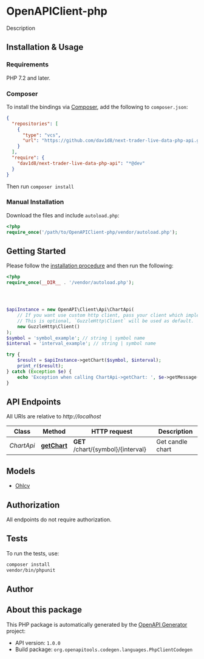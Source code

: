 # OpenAPIClient-php

Description


## Installation & Usage

### Requirements

PHP 7.2 and later.

### Composer

To install the bindings via [Composer](https://getcomposer.org/), add the following to `composer.json`:

```json
{
  "repositories": [
    {
      "type": "vcs",
      "url": "https://github.com/dav1d8/next-trader-live-data-php-api.git"
    }
  ],
  "require": {
    "dav1d8/next-trader-live-data-php-api": "*@dev"
  }
}
```

Then run `composer install`

### Manual Installation

Download the files and include `autoload.php`:

```php
<?php
require_once('/path/to/OpenAPIClient-php/vendor/autoload.php');
```

## Getting Started

Please follow the [installation procedure](#installation--usage) and then run the following:

```php
<?php
require_once(__DIR__ . '/vendor/autoload.php');




$apiInstance = new OpenAPI\Client\Api\ChartApi(
    // If you want use custom http client, pass your client which implements `GuzzleHttp\ClientInterface`.
    // This is optional, `GuzzleHttp\Client` will be used as default.
    new GuzzleHttp\Client()
);
$symbol = 'symbol_example'; // string | symbol name
$interval = 'interval_example'; // string | symbol name

try {
    $result = $apiInstance->getChart($symbol, $interval);
    print_r($result);
} catch (Exception $e) {
    echo 'Exception when calling ChartApi->getChart: ', $e->getMessage(), PHP_EOL;
}

```

## API Endpoints

All URIs are relative to *http://localhost*

Class | Method | HTTP request | Description
------------ | ------------- | ------------- | -------------
*ChartApi* | [**getChart**](docs/Api/ChartApi.md#getchart) | **GET** /chart/{symbol}/{interval} | Get candle chart

## Models

- [Ohlcv](docs/Model/Ohlcv.md)

## Authorization
All endpoints do not require authorization.
## Tests

To run the tests, use:

```bash
composer install
vendor/bin/phpunit
```

## Author



## About this package

This PHP package is automatically generated by the [OpenAPI Generator](https://openapi-generator.tech) project:

- API version: `1.0.0`
- Build package: `org.openapitools.codegen.languages.PhpClientCodegen`
